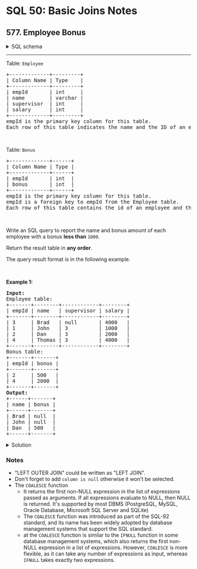 # SQL 50: Basic Joins Notes
## 577. Employee Bonus


<details> 
    <summary> SQL schema</summary>

```sql
Create table If Not Exists Employee (empId int, name varchar(255), supervisor int, salary int)
Create table If Not Exists Bonus (empId int, bonus int)
Truncate table Employee
insert into Employee (empId, name, supervisor, salary) values ('3', 'Brad', 'None', '4000')
insert into Employee (empId, name, supervisor, salary) values ('1', 'John', '3', '1000')
insert into Employee (empId, name, supervisor, salary) values ('2', 'Dan', '3', '2000')
insert into Employee (empId, name, supervisor, salary) values ('4', 'Thomas', '3', '4000')
Truncate table Bonus
insert into Bonus (empId, bonus) values ('2', '500')
insert into Bonus (empId, bonus) values ('4', '2000')
```
</details>
<hr class="invisible border-blue-s group-hover:visible dark:border-dark-blue-s"></div><div class="_1l1MA" data-track-load="description_content"><p>Table: <code>Employee</code></p>

<pre>+-------------+---------+
| Column Name | Type    |
+-------------+---------+
| empId       | int     |
| name        | varchar |
| supervisor  | int     |
| salary      | int     |
+-------------+---------+
empId is the primary key column for this table.
Each row of this table indicates the name and the ID of an employee in addition to their salary and the id of their manager.
</pre>

<p>&nbsp;</p>

<p>Table: <code>Bonus</code></p>

<pre>+-------------+------+
| Column Name | Type |
+-------------+------+
| empId       | int  |
| bonus       | int  |
+-------------+------+
empId is the primary key column for this table.
empId is a foreign key to empId from the Employee table.
Each row of this table contains the id of an employee and their respective bonus.
</pre>

<p>&nbsp;</p>

<p>Write an SQL query to report the name and bonus amount of each employee with a bonus <strong>less than</strong> <code>1000</code>.</p>

<p>Return the result table in <strong>any order</strong>.</p>

<p>The query result format is in the following example.</p>

<p>&nbsp;</p>
<p><strong class="example">Example 1:</strong></p>

<pre><strong>Input:</strong> 
Employee table:
+-------+--------+------------+--------+
| empId | name   | supervisor | salary |
+-------+--------+------------+--------+
| 3     | Brad   | null       | 4000   |
| 1     | John   | 3          | 1000   |
| 2     | Dan    | 3          | 2000   |
| 4     | Thomas | 3          | 4000   |
+-------+--------+------------+--------+
Bonus table:
+-------+-------+
| empId | bonus |
+-------+-------+
| 2     | 500   |
| 4     | 2000  |
+-------+-------+
<strong>Output:</strong> 
+------+-------+
| name | bonus |
+------+-------+
| Brad | null  |
| John | null  |
| Dan  | 500   |
+------+-------+
</pre>
</div></div>


<details> 
<summary> Solution </summary>

1. 
``` sql 
select
    name,
    case
        when bonus is null then null
        else bonus
    end as bonus
from
    employee e
    left join bonus b on e.empId = b.empId
where
    bonus < 1000 or bonus is null;
```


2. 
``` sql 
select
    name, bonus
from
    employee e
    left join bonus b on e.empId = b.empId
where
    bonus < 1000 or bonus is null;
```

3. 
``` sql 
select
    name,
    COALESCE(bonus) as bonus
from
    employee e
    left join bonus b on e.empId = b.empId
where
    bonus < 1000 or bonus is null;
```
</details>

### Notes

- "LEFT OUTER JOIN" could be written as "LEFT JOIN".
- Don't forget to add ``column is null`` otherwise it won't be selected.
- The ``COALESCE`` function 
    - It returns the first non-NULL expression in the list of expressions passed as arguments. If all expressions evaluate to NULL, then NULL is returned. It's supported by most DBMS (PostgreSQL, MySQL, Oracle Database, Microsoft SQL Server and SQLite)
    - The ``COALESCE`` function was introduced as part of the SQL-92 standard, and its name has been widely adopted by database management systems that support the SQL standard.
    - at the ``COALESCE`` function is similar to the ``IFNULL`` function in some database management systems, which also returns the first non-NULL expression in a list of expressions. However, ``COALESCE`` is more flexible, as it can take any number of expressions as input, whereas ``IFNULL`` takes exactly two expressions.